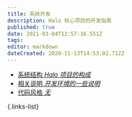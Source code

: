 ```yaml
---
title: 系统开发
description: Halo 核心项目的开发指南
published: true
date: 2021-03-04T12:57:16.551Z
tags: 
editor: markdown
dateCreated: 2020-11-13T14:53:02.712Z
---
```


- [系统结构 *Halo 项目的构成*](/developer-guide/core/structure)
- [相关说明 *开发环境的一些说明*](/developer-guide/core/prepare)
- [代码风格 *无*](/developer-guide/theme/global-variable)

{.links-list}